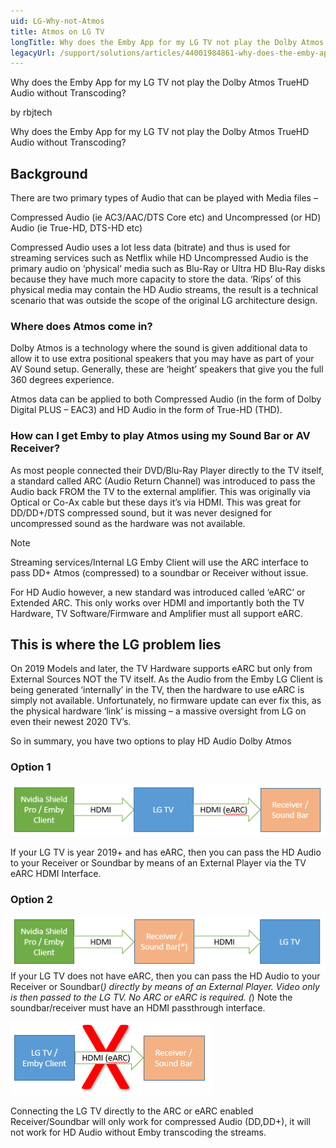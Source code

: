 ```yaml
---
uid: LG-Why-not-Atmos
title: Atmos on LG TV
longTitle: Why does the Emby App for my LG TV not play the Dolby Atmos TrueHD Audio without Transcoding?
legacyUrl: /support/solutions/articles/44001984861-why-does-the-emby-app-for-my-lg-tv-not-play-the-dolby-atmos-truehd-audio-without-transcoding-
---
```


Why does the Emby App for my LG TV not play the Dolby Atmos TrueHD Audio without Transcoding?

by rbjtech

Why does the Emby App for my LG TV not play the Dolby Atmos TrueHD Audio without Transcoding?

## Background
There are two primary types of Audio that can be played with Media files – 



Compressed Audio (ie AC3/AAC/DTS Core etc) and Uncompressed (or HD) Audio (ie True-HD, DTS-HD etc)



Compressed Audio uses a lot less data (bitrate) and thus is used for streaming services such as Netflix while HD Uncompressed Audio is the primary audio on ‘physical’ media such as Blu-Ray or Ultra HD Blu-Ray disks because they have much more capacity to store the data.   ‘Rips’ of this physical media may contain the HD Audio streams, the result is a technical scenario that was outside the scope of the original LG architecture design.

### Where does Atmos come in?

Dolby Atmos is a technology where the sound is given additional data to allow it to use extra positional speakers that you may have as part of your AV Sound setup.    Generally, these are ‘height’ speakers that give you the full 360 degrees experience.


Atmos data can be applied to both Compressed Audio (in the form of Dolby Digital PLUS – EAC3) and HD Audio in the form of True-HD (THD).

### How can I get Emby to play Atmos using my Sound Bar or AV Receiver?

As most people connected their DVD/Blu-Ray Player directly to the TV itself, a standard called ARC (Audio Return Channel) was introduced to pass the Audio back FROM the TV to the external amplifier.  This was originally via Optical or Co-Ax cable but these days it’s via HDMI.  This was great for DD/DD+/DTS compressed sound, but it was never designed for uncompressed sound as the hardware was not available.


> [!NOTE]
> Streaming services/Internal LG Emby Client will use the ARC interface to pass DD+ Atmos (compressed) to a soundbar or Receiver without issue.



For HD Audio however, a new standard was introduced called ‘eARC’ or Extended ARC.  This only works over HDMI and importantly both the TV Hardware, TV Software/Firmware and Amplifier must all support eARC.

## This is where the LG problem lies

On 2019 Models and later, the TV Hardware supports eARC but only from External Sources NOT the TV itself.  As the Audio from the Emby LG Client is being generated ‘internally’ in the TV, then the hardware to use eARC is simply not available.  Unfortunately, no firmware update can ever fix this, as the physical hardware ‘link’ is missing – a massive oversight from LG on even their newest 2020 TV’s.

So in summary, you have two options to play HD Audio Dolby Atmos

### Option 1

![Lg Atmos1](images/server/lg_atmos1.png)

If your LG TV is year 2019+ and has eARC, then you can pass the HD Audio to your Receiver or Soundbar by means of an External Player via the TV eARC HDMI Interface.  

### Option 2
 
![Lg Atmos12](images/server/lg_atmos12.png)
If your LG TV does not have eARC, then you can pass the HD Audio to your Receiver or Soundbar(*) directly by means of an External Player. Video only is then passed to the LG TV. No ARC or eARC is required. (*) Note the soundbar/receiver must have an HDMI passthrough interface.

![Lg Atmos3](images/server/lg_atmos3.png)

Connecting the LG TV directly to the ARC or eARC enabled Receiver/Soundbar will only work for compressed Audio (DD,DD+), it will not work for HD Audio without Emby transcoding the streams.


